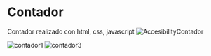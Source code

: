 # Contador
Contador realizado con html, css, javascript
![AccesibilityContador](https://user-images.githubusercontent.com/70923438/146858533-bdfcd5a5-daa2-4243-bfc3-12b1b8c3dba8.png)

![contador1](https://user-images.githubusercontent.com/70923438/146858248-3c06c327-707c-49e5-8fc5-2dc96b0e18fc.png)
![contador3](https://user-images.githubusercontent.com/70923438/146858254-76545ddb-437d-4516-aa89-780e63c71f64.png)
